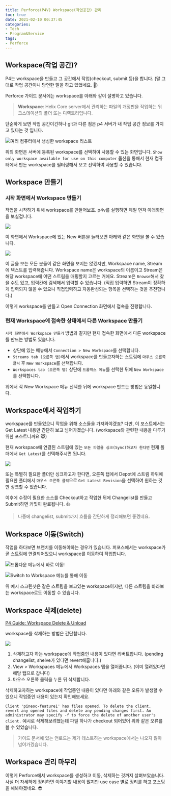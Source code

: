 ```yaml
---
title: Perforce(P4V) Workspace(작업공간) 관리
toc: true
date: 2021-02-10 00:37:45
categories:
- Tech
- Program&Service
tags:
- Perforce
---
```


## Workspace(작업 공간)?

P4는 workspace을 만들고 그 공간에서 작업(checkout, submit 등)을 합니다.
(말 그대로 작업 공간이니 당연한 말을 하고 있었네요. 🙈)

Perforce 가이드 문서에는 workspace를 아래와 같이 설명하고 있습니다.

> **Workspace**: Helix Core server에서 관리하는 파일의 개정판을 작업하는 워크스테이션의 폴더 또는 디렉토리입니다.

단순하게 보면 작업 공간이긴하나 git과 다른 점은 p4 서버가 내 작업 공간 정보를 가지고 있다는 것 입니다.

![여러 컴퓨터에서 생성한 workspace 리스트](https://user-images.githubusercontent.com/5077086/107389843-7b8c4e80-6b3a-11eb-848d-c839303d098c.png)

위의 화면은 서버에 등록된 workspace를 선택하여 사용할 수 있는 화면입니다.
`Show only workspace available for use on this computer` 옵션을 통해서 현재 컴퓨터에서 만든 workspace를 필터링해서 보고 선택하여 사용할 수 있습니다.

## Workspace 만들기

### 시작 화면에서 Workspace 만들기

작업을 시작하기 위해 workspace를 만들어보죠. p4v를 실행하면 제일 먼저 아래화면을 보실겁니다.

![](https://user-images.githubusercontent.com/5077086/107391578-2a7d5a00-6b3c-11eb-86c1-396108cf6aa8.png)

이 화면에서 Workspace에 있는 New 버튼을 눌러보면 아래와 같은 화면을 볼 수 있습니다.

![](https://user-images.githubusercontent.com/5077086/107391910-82b45c00-6b3c-11eb-90f0-1cc14dd0651d.png)

이 글을 보는 모든 분들이 같은 화면을 보지는 않겠지만, Workspace name, Stream에 텍스트를 입력해줍니다.
Workspace name은 workspace의 이름이고 Stream은 해당 workspace에 어떤 스트림을 매핑할지 고르는 거에요.
Stream은 `Browse`해서 찾을 수도 있고, 입력칸에 검색해서 입력할 수 있습니다.
(직접 입력하면 Stream이 정확하게 입력되지 않을 수 있으니 직접입력하고 자동완성되는 항목을 선택하는 것을 추천합니다.)

이렇게 workspace를 만들고 Open Connection 화면에서 접속을 진행합니다.

### 현재 Workspace에 접속한 상태에서 다른 Workspace 만들기

`시작 화면에서 Workspace 만들기` 방법과 같지만 현재 접속한 화면에서 다른 workspace를 만드는 방법도 있습니다.

* 상단에 있는 메뉴에서 `Connection > New Workspace​`를 선택합니다.
* `Streams tab (오른쪽 탭)`에서 workspace를 만들고자하는 스트림에 `마우스 오른쪽 클릭` 후 `New Workspace`를 선택합니다​.
* `Workspaces tab (오른쪽 탭)` 상단에 `드롭박스 메뉴`를 선택한 뒤에 `New Workspace`를 선택합니다.

위에서 각 New Workspace 메뉴 선택한 뒤에 workspace 만드는 방법은 동일합니다.

## Workspace에서 작업하기

workspace를 만들었으니 작업을 위해 소스들을 가져와야겠죠?
다만, 이 포스트에서는 Get Latest 내용만 간단히 보고 넘어가겠습니다.
(workspace와 관련한 내용을 다루기 위한 포스트니까요 😸)

현재 workspace에 연결된 스트림에 있는 `모든 파일을 싱크(Sync)하고자 한다면` 현재 폴더에서 `Get Latest`를 선택해주시면 됩니다.

![](https://user-images.githubusercontent.com/5077086/107872112-15f9e280-6eeb-11eb-88cc-390eea133176.png)

또는 특별히 필요한 폴더만 싱크하고자 한다면,
오른쪽 탭에서 Depot에 스트림 하위에 필요한 폴더에서 `마우스 오른쪽 클릭`으로 `Get Latest Revision`을 선택하여 원하는 것만 싱크할 수 있습니다.

이후에 수정이 필요한 소스를 Checkout하고 작업한 뒤에 Changelist를 만들고 Submit하면 커밋이 완료됩니다. 👍

> 나중에 changelist, submit까지 흐름을 간단하게 정리해보면 좋겠네요.

## Workspace 이동(Switch)

작업을 하다보면 브랜치를 이동해야하는 경우가 있습니다.
퍼포스에서는 workspace가 곧 스트림에 연결되어있으니 workspace를 이동하여 작업합니다.

![드롭다운 메뉴에서 바로 이동!](https://user-images.githubusercontent.com/5077086/107881071-d69cb780-6f25-11eb-9219-6d426952d2d0.png)

![Switch to Workspace 메뉴를 통해 이동](https://user-images.githubusercontent.com/5077086/107881442-b837bb80-6f27-11eb-80b3-6af3e682bffc.png)

위 예시 스크린샷은 같은 스트림을 보고있는 workspace이지만, 다른 스트림을 바라보는 workspace로도 이동할 수 있습니다.

## Workspace 삭제(delete)

[P4 Guide: Workspace Delete & Unload](https://www.perforce.com/manuals/p4v/Content/P4V/using.workspaces.html#Delete_and_unload_workspaces)

workspace를 삭제하는 방법은 간단합니다.

![](https://user-images.githubusercontent.com/5077086/107891686-93613980-6f63-11eb-895a-e0056196bdc3.png)

1. 삭제하고자 하는 workspace에 작업중인 내용이 있다면 리버트합니다. (pending changelist, shelve가 있다면 revert해줍니다.)
2. View > Workspaces 메뉴에서 Workspaces 탭을 열어줍니다. (이미 열려있다면 해당 탭으로 갑니다)
3. 마우스 오른쪽 클릭을 누른 뒤 삭제합니다.

삭제하고자하는 workspace에 작업중인 내용이 있다면 아래와 같은 오류가 발생할 수 있으니 작업중인 내용이 있는지 확인해보세요.

`Client 'pineoc-feature1' has files opened. To delete the client, revert any opened files and delete any pending changes first. An administrator may specify -f to force the delete of another user's client.`
예시로 삭제해보려했는데 파일 하나가 checkout 되어있어 위와 같은 오류를 볼 수 있었습니다.

> 가이드 문서에 있는 언로드는 제가 테스트하는 workspace에서는 나오지 않아 넘어가겠습니다.

## Workspace 관리 마무리

이렇게 Perforce에서 workspace를 생성하고 이동, 삭제하는 것까지 살펴보았습니다.
사실 더 자세하게 정리하면 이야기할 내용이 많지만 use case 별로 정리를 하고 포스팅을 해봐야겠네요. 😎
